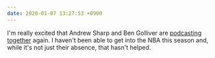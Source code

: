 ```yaml
---
date: 2020-01-07 13:27:53 +0900
---
```

I'm really excited that Andrew Sharp and Ben Golliver are [podcasting together](https://goat.supportingcast.fm/) again. I haven't been able to get into the NBA this season and, while it's not just their absence, that hasn't helped.
